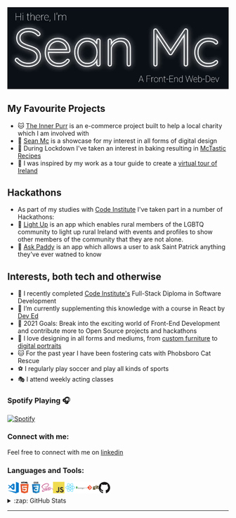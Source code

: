 <img src="https://github.com/Sean-Mc-Mahon/Sean-Mc-Mahon/blob/master/seanmc.gif" alt="sean mc">

## My Favourite Projects

- 🐱 [The Inner Purr](https://inner-purr.herokuapp.com/) is an e-commerce project built to help a local charity which I am involved with
- 🎨 [Sean Mc](https://sean-mc-mahon.github.io/ms2-seanmcmahon-digital-design/) is a showcase for my interest in all forms of digital design
- 🍰 During Lockdown I've taken an interest in baking resulting in [McTastic Recipes](https://mctastic-recipes.herokuapp.com/)
- 🌳 I was inspired by my work as a tour guide to create a [virtual tour of Ireland](https://sean-mc-mahon.github.io/ms1virtualireland/index.html)

## Hackathons

- As part of my studies with [Code Institute](https://codeinstitute.net/) I've taken part in a number of Hackathons:
- 🌈 [Light Up](https://light-up-pride.herokuapp.com/) is an app which enables rural members of the LGBTQ community to light up rural Ireland with events and profiles to show other members of the community that they are not alone.
- 🙏 [Ask Paddy](https://sean-mc-mahon.github.io/ask_paddy/) is an app which allows a user to ask Saint Patrick anything they've ever watned to know

## Interests, both tech and otherwise

- 🔭 I recently completed [Code Institute's](https://codeinstitute.net/) Full-Stack Diploma in Software Development
- 🌱 I’m currently supplementing this knowledge with a course in React by [Dev Ed](https://developedbyed.com/)
- 🥅 2021 Goals: Break into the exciting world of Front-End Development and contribute more to Open Source projects and hackathons
- 🎨 I love designing in all forms and mediums, from [custom furniture](https://sean-mc-mahon.github.io/ms2-seanmcmahon-digital-design/furniture.html) to [digital portraits](https://sean-mc-mahon.github.io/ms2-seanmcmahon-digital-design/portraits.html)
- 🐱 For the past year I have been fostering cats with Phobsboro Cat Rescue
- ⚽ I regularly play soccer and play all kinds of sports
- 🎭 I attend weekly acting classes

### Spotify Playing 🎧

[![Spotify](https://novatorem-eta-ivory.vercel.app/api/spotify)](https://open.spotify.com/user/mctastic?si=2e145f3e24364149)

### Connect with me:

Feel free to connect with me on [linkedin](https://www.linkedin.com/in/sean-mcmahon-profile/)
<br />

### Languages and Tools:

<img align="left" alt="Visual Studio Code" width="26px" src="https://raw.githubusercontent.com/github/explore/80688e429a7d4ef2fca1e82350fe8e3517d3494d/topics/visual-studio-code/visual-studio-code.png" />
<img align="left" alt="HTML5" width="26px" src="https://raw.githubusercontent.com/github/explore/80688e429a7d4ef2fca1e82350fe8e3517d3494d/topics/html/html.png" />
<img align="left" alt="CSS3" width="26px" src="https://raw.githubusercontent.com/github/explore/80688e429a7d4ef2fca1e82350fe8e3517d3494d/topics/css/css.png" />
<img align="left" alt="Sass" width="26px" src="https://raw.githubusercontent.com/github/explore/80688e429a7d4ef2fca1e82350fe8e3517d3494d/topics/sass/sass.png" />
<img align="left" alt="JavaScript" width="26px" src="https://raw.githubusercontent.com/github/explore/80688e429a7d4ef2fca1e82350fe8e3517d3494d/topics/javascript/javascript.png" />
<img align="left" alt="React" width="26px" src="https://raw.githubusercontent.com/github/explore/80688e429a7d4ef2fca1e82350fe8e3517d3494d/topics/react/react.png" />
<img align="left" alt="MongoDB" width="26px" src="https://raw.githubusercontent.com/github/explore/80688e429a7d4ef2fca1e82350fe8e3517d3494d/topics/mongodb/mongodb.png" />
<img align="left" alt="Git" width="26px" src="https://raw.githubusercontent.com/github/explore/80688e429a7d4ef2fca1e82350fe8e3517d3494d/topics/git/git.png" />
<img align="left" alt="GitHub" width="26px" src="https://raw.githubusercontent.com/github/explore/78df643247d429f6cc873026c0622819ad797942/topics/github/github.png" />

<br />
<br />

<details>
  <summary>:zap: GitHub Stats</summary>

  <img align="left" alt="codeSTACKr's GitHub Stats" src="https://github-readme-stats-beta-beryl.vercel.app/api?username=Sean-Mc-Mahon&show_icons=true&hide_border=true" />

</details>

---

<!-- [website]:
[twitter]:
[youtube]:
[instagram]:  -->

[linkedin]: https://www.linkedin.com/in/sean-mcmahon-profile/

<!-- ## Credits
[CodeStackr](https://www.youtube.com/watch?v=ECuqb5Tv9qI&ab_channel=codeSTACKr)Next Level GitHub Profile README (NEW) | How To Create An Amazing Profile ReadMe With GitHub Actions
[CodeStackr](https://www.youtube.com/watch?v=n6d4KHSKqGk&ab_channel=codeSTACKr)UPDATE: Next Level GitHub Profile README (NEW) | GitHub Actions | Vercel | Spotify -->
